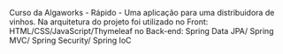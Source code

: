 Curso da Algaworks - Rápido - Uma aplicação para uma distribuidora de vinhos. 
Na arquitetura do projeto foi utilizado no
Front: HTML/CSS/JavaScript/Thymeleaf no
Back-end: Spring Data JPA/ Spring MVC/ Spring Security/ Spring IoC

